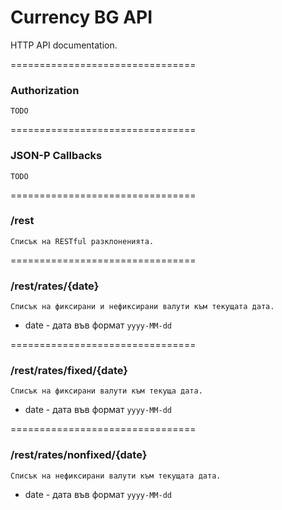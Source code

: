 Currency BG API
============================

HTTP API documentation.


================================
### Authorization

    TODO

================================
### JSON-P Callbacks

    TODO

================================
### /rest

    Списък на RESTful разклоненията.

================================
### /rest/rates/{date}

    Списък на фиксирани и нефиксирани валути към текущата дата.
    
  * date - дата във формат `yyyy-MM-dd` 

================================
### /rest/rates/fixed/{date}

    Списък на фиксирани валути към текуща дата.
    
  * date - дата във формат `yyyy-MM-dd` 
    
================================
### /rest/rates/nonfixed/{date}

    Списък на нефиксирани валути към текущата дата.
    
  * date - дата във формат `yyyy-MM-dd` 
    
